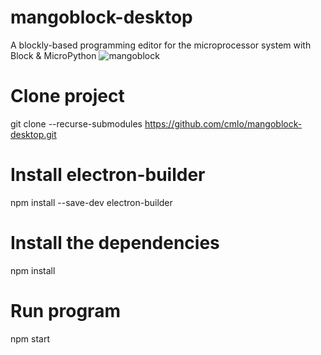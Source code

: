 # mangoblock-desktop
A blockly-based programming editor for the microprocessor system  with Block &amp; MicroPython
![mangoblock](https://user-images.githubusercontent.com/6203187/185193900-517a7892-c959-40a3-be0a-a3ed9d6d235b.png)


# Clone project
git clone --recurse-submodules https://github.com/cmlo/mangoblock-desktop.git

# Install electron-builder
npm install --save-dev electron-builder

# Install the dependencies 
npm install

# Run program
npm start
